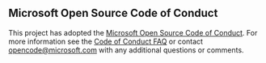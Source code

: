 ## Microsoft Open Source Code of Conduct
This project has adopted the [Microsoft Open Source Code of Conduct](https://opensource.microsoft.com/codeofconduct/?WT.mc_id=spatial-0000-ayyonet).
For more information see the [Code of Conduct FAQ](https://opensource.microsoft.com/codeofconduct/faq/?WT.mc_id=spatial-0000-ayyonet) or contact [opencode@microsoft.com](mailto:opencode@microsoft.com) with any additional questions or comments.